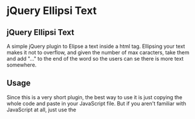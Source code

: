 # jQuery Ellipsi Text


## jQuery Ellipsi Text

A simple jQuery plugin to Elipse a text inside a html tag.
Ellipsing your text makes it not to overflow, and given the number of max caracters, take them and add "..." to the end of the word so the users can se there is more text somewhere.

## Usage

Since this is a very short plugin, the best way to use it is just copying the whole code and paste in your JavaScript file.
But if you aren't familiar with JavaScript at all, just use the <script> tag with the  src attribute and link this file.

Then, in another script tag, you will use the function:

```js
$(document).ready(function(){

	elipsiText('selector',length);

})
```

## Example

Make all <a> inside a div with the class "elipse" ellipsis the text when it reaches more than 35 caracters:

```js
$(document).ready(function(){

	elipsiText('.elipse a',35);

})
```

The following:

```html
<div class="elipse">
	<a href="">This text has more than 35 caracteres</a>
</div>
```

Turns into:

```html
<div class="elipse">
	<a href="">This text has more than 30 caracter...</a>
</div>

```

## Coming Soon

A pure-javascript version.

	
